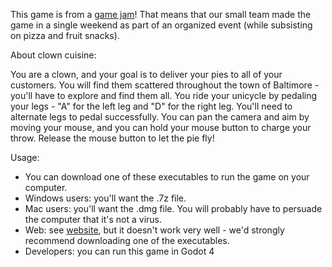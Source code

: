 This game is from a [game jam](https://globalgamejam.org/games/2024/clown-cuisine-9)! That means that our small team made the game in a single weekend as part of an organized event (while subsisting on pizza and fruit snacks).

About clown cuisine:

You are a clown, and your goal is to deliver your pies to all of your customers. You will find them scattered throughout the town of Baltimore - you'll have to explore and find them all. You ride your unicycle by pedaling your legs - "A" for the left leg and "D" for the right leg. You'll need to alternate legs to pedal successfully. You can pan the camera and aim by moving your mouse, and you can hold your mouse button to charge your throw. Release the mouse button to let the pie fly!

Usage:
* You can download one of these executables to run the game on your computer.
* Windows users: you'll want the .7z file.
* Mac users: you'll want the .dmg file. You will probably have to persuade the computer that it's not a virus.
* Web: see [website](https://pgh.gumbo.systems/clown-cuisine/), but it doesn't work very well - we'd strongly recommend downloading one of the executables.
* Developers: you can run this game in Godot 4
